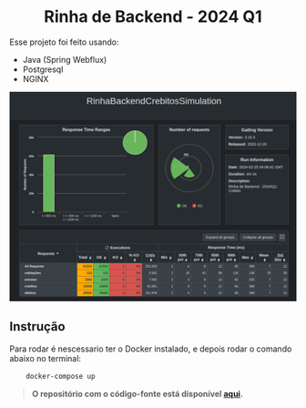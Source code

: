 <h1 align="center">Rinha de Backend - 2024 Q1</h1>

Esse projeto foi feito usando:
- Java (Spring Webflux)
- Postgresql
- NGINX

<img src="results.png">

## Instrução
Para rodar é nescessario ter o Docker instalado, e depois rodar o comando abaixo no terminal:

```sh
    docker-compose up
```

> **O repositório com o código-fonte está disponível [aqui](https://github.com/matheuswr89/rinhabackend-2024-java-q1).**
